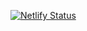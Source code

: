 [![Netlify Status](https://api.netlify.com/api/v1/badges/df43c449-6e90-4ef3-bb65-690ae30be7de/deploy-status)](https://app.netlify.com/projects/sahramaozel/deploys)
